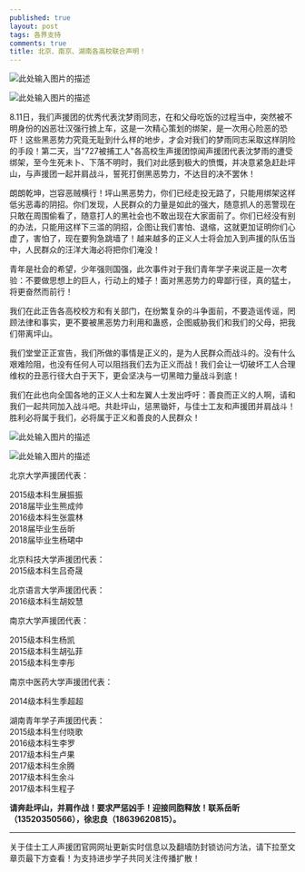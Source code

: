 ```yaml
---
published: true
layout: post
tags: 各界支持
comments: true
title: 北京、南京、湖南各高校联合声明！
---
```


![此处输入图片的描述](http://wx3.sinaimg.cn/mw690/0060lm7Tly1fu9c23moumj31kw16oqv5.jpg)

![此处输入图片的描述](http://wx3.sinaimg.cn/mw690/0060lm7Tly1fu9c08ihzhj31kw16ohdu.jpg)

8.11日，我们声援团的优秀代表沈梦雨同志，在和父母吃饭的过程当中，突然被不明身份的凶恶壮汉强行掳上车，这是一次精心策划的绑架，是一次用心险恶的恐吓！这些黑恶势力究竟无耻到什么样的地步，才会对我们的梦雨同志采取这样阴险的手段！第二天，当"727被捕工人"各高校生声援团惊闻声援团代表沈梦雨的遭受绑架，至今生死未卜、下落不明时，我们对此感到极大的愤慨，并决意紧急赶赴坪山，与声援团一起并肩战斗，誓死打倒黑恶势力，不达目的决不罢休！



朗朗乾坤，岂容恶贼横行！坪山黑恶势力，你们已经走投无路了，只能用绑架这样低劣恶毒的阴招。你们发现，人民群众的力量是如此的强大，随意抓人的恶警现在只敢在周围偷看了，随意打人的黑社会也不敢出现在大家面前了。你们已经没有别的办法，只能用这样下三滥的阴招，企图让我们害怕、退缩，这就更加证明你们心虚了，害怕了，现在要狗急跳墙了！越来越多的正义人士将会加入到声援的队伍当中，人民群众的汪洋大海必将把你们淹没！

青年是社会的希望，少年强则国强，此次事件对于我们青年学子来说正是一次考验：不要做思想上的巨人，行动上的矮子！面对黑恶势力的卑鄙行径，真的猛士，将更奋然而前行！


我们在此正告各高校校方和有关部门，在纷繁复杂的斗争面前，不要造谣传谣，罔顾法律和事实，更不要被黑恶势力利用和蛊惑，企图威胁我们和我们的父母，把我们带离坪山。



我们堂堂正正宣告，我们所做的事情是正义的，是为人民群众而战斗的。没有什么艰难险阻，也没有任何人可以阻挡我们去为正义而战！我们会让一切破坏工人合理维权的丑恶行径大白于天下，更会坚决与一切黑暗力量战斗到底！



我们在此也向全国各地的正义人士和左翼人士发出呼吁：善良而正义的人啊，请和我们一起共同加入战斗吧。共赴坪山，惩黑锄奸，与佳士工友和声援团并肩战斗！胜利必将属于我们，必将属于正义和善良的人民群众！



![此处输入图片的描述](http://wx1.sinaimg.cn/mw690/0060lm7Tly1fu9bx8t45gj31kw16ohdu.jpg)

![此处输入图片的描述](http://wx2.sinaimg.cn/mw690/0060lm7Tly1fu9bzxw6rbj31kw1flkjl.jpg)

北京大学声援团代表：

2015级本科生展振振\
2018届毕业生熊成帅\
2016级本科生张震林\
2018届毕业生岳昕\
2018届毕业生杨珺中

北京科技大学声援团代表：\
2015级本科生吕奇晟

北京语言大学声援团代表：\
2016级本科生胡姣慧

南京大学声援团代表：

2015级本科生杨凯\
2015级本科生胡弘菲\
2015级本科生李彤

南京中医药大学声援团代表：

2014级本科生季超超

湖南青年学子声援团代表：\
2015级本科生付晓歌\
2016级本科生李罗\
2017级本科生卢果\
2017级本科生余腾\
2017级本科生余斗\
2017级本科生程子



**请奔赴坪山，并肩作战！要求严惩凶手！迎接同胞释放！联系岳昕（13520350566），徐忠良（18639620815）。**

---
关于佳士工人声援团官网网址更新实时信息以及翻墙防封锁访问方法，请下拉至文章页最下方查看！为支持进步学子共同关注传播扩散！
